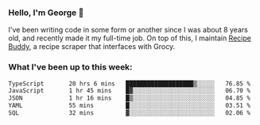 ### Hello, I'm George 👋

I've been writing code in some form or another since I was about 8 years old, and recently made it my full-time job. On top of this, I maintain [Recipe Buddy](https://github.com/georgegebbett/recipe-buddy), a recipe scraper that interfaces with Grocy.  

<!--
**georgegebbett/georgegebbett** is a ✨ _special_ ✨ repository because its `README.md` (this file) appears on your GitHub profile.

Here are some ideas to get you started:

- 🔭 I’m currently working on ...
- 🌱 I’m currently learning ...
- 👯 I’m looking to collaborate on ...
- 🤔 I’m looking for help with ...
- 💬 Ask me about ...
- 📫 How to reach me: ...
- 😄 Pronouns: ...
- ⚡ Fun fact: ...
-->

### What I've been up to this week:
<!--START_SECTION:waka-->

```txt
TypeScript       20 hrs 6 mins   ███████████████████▒░░░░░   76.85 %
JavaScript       1 hr 45 mins    █▓░░░░░░░░░░░░░░░░░░░░░░░   06.70 %
JSON             1 hr 16 mins    █▒░░░░░░░░░░░░░░░░░░░░░░░   04.85 %
YAML             55 mins         █░░░░░░░░░░░░░░░░░░░░░░░░   03.51 %
SQL              32 mins         ▓░░░░░░░░░░░░░░░░░░░░░░░░   02.06 %
```

<!--END_SECTION:waka-->
